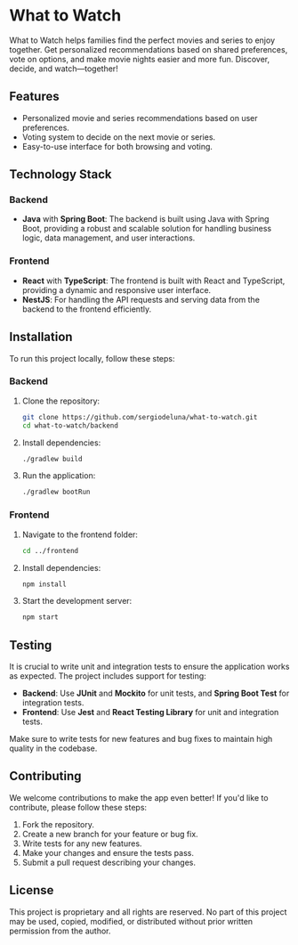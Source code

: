 # What to Watch

What to Watch helps families find the perfect movies and series to enjoy together. Get personalized recommendations based on shared preferences, vote on options, and make movie nights easier and more fun. Discover, decide, and watch—together!

## Features

- Personalized movie and series recommendations based on user preferences.
- Voting system to decide on the next movie or series.
- Easy-to-use interface for both browsing and voting.

## Technology Stack

### Backend

- **Java** with **Spring Boot**: The backend is built using Java with Spring Boot, providing a robust and scalable solution for handling business logic, data management, and user interactions.

### Frontend

- **React** with **TypeScript**: The frontend is built with React and TypeScript, providing a dynamic and responsive user interface.
- **NestJS**: For handling the API requests and serving data from the backend to the frontend efficiently.

## Installation

To run this project locally, follow these steps:

### Backend

1. Clone the repository:
   ```bash
   git clone https://github.com/sergiodeluna/what-to-watch.git
   cd what-to-watch/backend

2. Install dependencies:
   ```bash
   ./gradlew build

3. Run the application:
   ```bash
   ./gradlew bootRun

### Frontend

1. Navigate to the frontend folder:
   ```bash
   cd ../frontend
   
2. Install dependencies:
   ```bash
   npm install

3. Start the development server:   
   ```bash
   npm start

## Testing

It is crucial to write unit and integration tests to ensure the application works as expected. The project includes support for testing:

- **Backend**: Use **JUnit** and **Mockito** for unit tests, and **Spring Boot Test** for integration tests.
- **Frontend**: Use **Jest** and **React Testing Library** for unit and integration tests.

Make sure to write tests for new features and bug fixes to maintain high quality in the codebase.

## Contributing

We welcome contributions to make the app even better! If you'd like to contribute, please follow these steps:

1. Fork the repository.
2. Create a new branch for your feature or bug fix.
3. Write tests for any new features.
4. Make your changes and ensure the tests pass.
5. Submit a pull request describing your changes.

## License

This project is proprietary and all rights are reserved. No part of this project may be used, copied, modified, or distributed without prior written permission from the author.